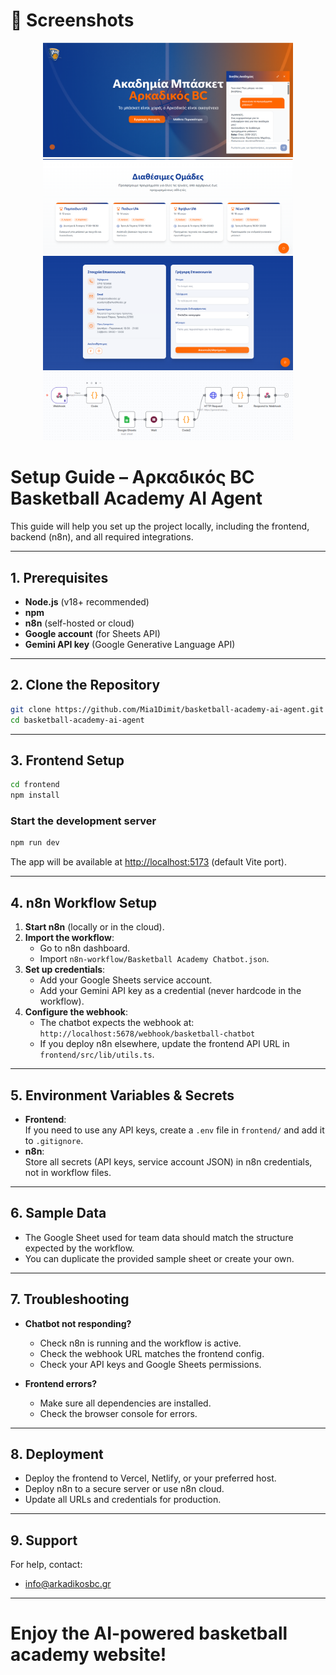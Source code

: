 # 📸 Screenshots

<p align="center">
	<img src="../frontend/src/assets/website.png" alt="Website Screenshot 1" width="400" />
	<img src="../frontend/src/assets/website-2.png" alt="Website Screenshot 2" width="400" />
	<img src="../frontend/src/assets/website-3.png" alt="Website Screenshot 3" width="400" />
	<img src="../frontend/src/assets/n8n-workflow.png" alt="n8n Workflow" width="400" />
</p>

# Setup Guide – Αρκαδικός BC Basketball Academy AI Agent

This guide will help you set up the project locally, including the frontend, backend (n8n), and all required integrations.

---

## 1. Prerequisites

- **Node.js** (v18+ recommended)
- **npm** 
- **n8n** (self-hosted or cloud)
- **Google account** (for Sheets API)
- **Gemini API key** (Google Generative Language API)

---

## 2. Clone the Repository

```sh
git clone https://github.com/Mia1Dimit/basketball-academy-ai-agent.git
cd basketball-academy-ai-agent
```

---

## 3. Frontend Setup

```sh
cd frontend
npm install
```

### Start the development server

```sh
npm run dev
```

The app will be available at [http://localhost:5173](http://localhost:5173) (default Vite port).

---

## 4. n8n Workflow Setup

1. **Start n8n** (locally or in the cloud).
2. **Import the workflow**:  
	 - Go to n8n dashboard.
	 - Import `n8n-workflow/Basketball Academy Chatbot.json`.
3. **Set up credentials**:
	 - Add your Google Sheets service account.
	 - Add your Gemini API key as a credential (never hardcode in the workflow).
4. **Configure the webhook**:
	 - The chatbot expects the webhook at:  
		 `http://localhost:5678/webhook/basketball-chatbot`
	 - If you deploy n8n elsewhere, update the frontend API URL in `frontend/src/lib/utils.ts`.

---

## 5. Environment Variables & Secrets

- **Frontend**:  
	If you need to use any API keys, create a `.env` file in `frontend/` and add it to `.gitignore`.
- **n8n**:  
	Store all secrets (API keys, service account JSON) in n8n credentials, not in workflow files.

---

## 6. Sample Data

- The Google Sheet used for team data should match the structure expected by the workflow.
- You can duplicate the provided sample sheet or create your own.

---

## 7. Troubleshooting

- **Chatbot not responding?**  
	- Check n8n is running and the workflow is active.
	- Check the webhook URL matches the frontend config.
	- Check your API keys and Google Sheets permissions.

- **Frontend errors?**  
	- Make sure all dependencies are installed.
	- Check the browser console for errors.

---

## 8. Deployment

- Deploy the frontend to Vercel, Netlify, or your preferred host.
- Deploy n8n to a secure server or use n8n cloud.
- Update all URLs and credentials for production.

---

## 9. Support

For help, contact:  
- info@arkadikosbc.gr

---

# Enjoy the AI-powered basketball academy website!
